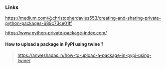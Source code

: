 ### Links
https://medium.com/@christopherdavies553/creating-and-sharing-private-python-packages-689c73ce01ff

https://www.python-private-package-index.com/  

#### How to upload a package in PyPI using twine ?  
> https://anweshadas.in/how-to-upload-a-package-in-pypi-using-twine/

